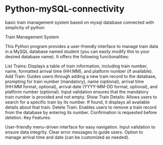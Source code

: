 # Python-mySQL-connectivity
basic train management system based on mysql database connected with simplicity of python

Train Management System

This Python program provides a user-friendly interface to manage train data in a MySQL database named student (you can easily modify this to your desired database name). It offers the following functionalities:

List Trains: Displays a table of train information, including train number, name, formatted arrival time (HH:MM), and platform number (if available).
Add Train: Guides users through adding a new train record to the database, prompting for train number (mandatory), name (optional), arrival time (HH:MM format, optional), arrival date (YYYY-MM-DD format, optional), and platform number (optional). Input validation ensures that the mandatory train number is provided and not empty.
Show Train Details: Allows users to search for a specific train by its number. If found, it displays all available details about that train.
Delete Train: Enables users to remove a train record from the database by entering its number. Confirmation is requested before deletion.
Key Features:

User-friendly menu-driven interface for easy navigation.
Input validation to ensure data integrity.
Clear error messages to guide users.
Option to manage arrival time and date (can be customized as needed).
